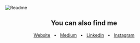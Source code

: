 ![Readme](https://i.imgur.com/mfZMZxI.jpg)

<div align="center">
  <h2>You can also find me</h2>
  
  <a href="https://www.capparelli.dev">Website</a>
  <span>&nbsp;&nbsp;•&nbsp;&nbsp;</span>
  <a href="https://medium.com/@martincapparelli">Medium</a>
  <span>&nbsp;&nbsp;•&nbsp;&nbsp;</span>
  <a href="https://www.linkedin.com/in/martin-federico-capparelli-49b38797/">LinkedIn</a>
  <span>&nbsp;&nbsp;•&nbsp;&nbsp;</span>
  <a href="https://www.instagram.com/tincapparelli/">Instagram</a>
  
  <br />
</div>
